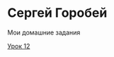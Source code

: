 

# Сергей Горобей
Мои домашние задания

[Урок 12](https://gorobey01.github.io/github/lesson_12/web-page.html "Моя домашка")
